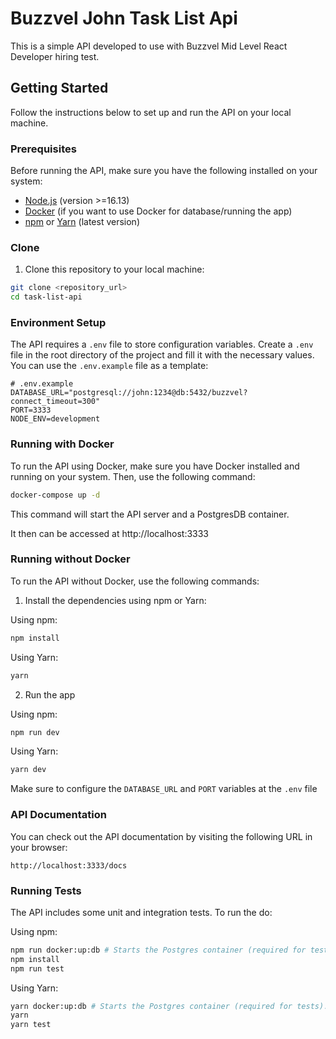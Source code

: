 # Buzzvel John Task List Api

This is a simple API developed to use with Buzzvel Mid Level React Developer hiring test. 

## Getting Started

Follow the instructions below to set up and run the API on your local machine.

### Prerequisites

Before running the API, make sure you have the following installed on your system:

- [Node.js](https://nodejs.org/en) (version >=16.13)
- [Docker](https://www.docker.com/get-started/) (if you want to use Docker for database/running the app)
- [npm](https://docs.npmjs.com/getting-started) or [Yarn](https://yarnpkg.com/getting-started) (latest version)

### Clone

1. Clone this repository to your local machine:

```bash
git clone <repository_url>
cd task-list-api
```


### Environment Setup

The API requires a `.env` file to store configuration variables. Create a `.env` file in the root directory of the project and fill it with the necessary values. You can use the `.env.example` file as a template:

```dotenv
# .env.example
DATABASE_URL="postgresql://john:1234@db:5432/buzzvel?connect_timeout=300"
PORT=3333
NODE_ENV=development
```


### Running with Docker

To run the API using Docker, make sure you have Docker installed and running on your system. Then, use the following command:

```bash
docker-compose up -d
```

This command will start the API server and a PostgresDB container.

It then can be accessed at http://localhost:3333

### Running without Docker

To run the API without Docker, use the following commands:

1. Install the dependencies using npm or Yarn:

Using npm:

```bash
npm install
```

Using Yarn:

```bash
yarn
```

2. Run the app

Using npm:

```bash
npm run dev
```

Using Yarn:

```bash
yarn dev
```

Make sure to configure the `DATABASE_URL` and `PORT` variables at the `.env` file

### API Documentation

You can check out the API documentation by visiting the following URL in your browser:

```
http://localhost:3333/docs
```

### Running Tests

The API includes some unit and integration tests. To run the do:

Using npm:

```bash
npm run docker:up:db # Starts the Postgres container (required for tests). This requires you to have docker installed and running.
npm install
npm run test
```

Using Yarn:

```bash
yarn docker:up:db # Starts the Postgres container (required for tests). This requires you to have docker installed and running.
yarn
yarn test
```